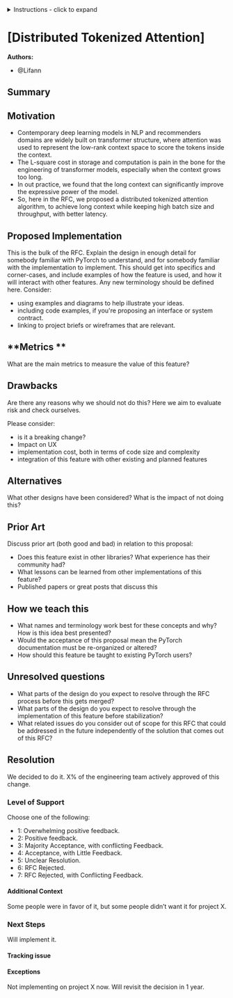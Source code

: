 <details>
<summary>Instructions - click to expand</summary>

#- Fork the rfcs repo: https://github.com/pytorch/rfcs
#- Copy `RFC-0000-template.md` to `RFC-00xx-my-feature.md`, or write your own open-ended proposal. Put care into the details.
#- Submit a pull request titled `RFC-00xx-my-feature`. 
#    - Assign the `draft` label while composing the RFC. You may find it easier to use a WYSIWYG editor (like Google Docs) when working with a few close collaborators; feel free to use whatever platform you like. Ideally this document is publicly visible and is linked to from the PR.
#    - When opening the RFC for general discussion, copy your document into the `RFC-00xx-my-feature.md` file on the PR and assign the `commenting` label.
#- Build consensus for your proposal, integrate feedback and revise it as needed, and summarize the outcome of the discussion via a [resolution template](https://github.com/pytorch/rfcs/blob/rfc-process/RFC-0000-template.md#resolution).
#    - If the RFC is idle here (no activity for 2 weeks), assign the label `stalled` to the PR.
#- Once the discussion has settled, assign a new label based on the level of support:
#    - `accepted` if a decision has been made in the RFC
#    - `draft` if the author needs to rework the RFC’s proposal
#    - `shelved` if there are no plans to move ahead with the current RFC’s proposal. We want neither to think about evaluating the proposal
#nor about implementing the described feature until some time in the future.
#- A state of `accepted` means that the core team has agreed in principle to the proposal, and it is ready for implementation. 
#- The author (or any interested developer) should next open a tracking issue on Github corresponding to the RFC.
#    - This tracking issue should contain the implementation next steps. Link to this tracking issue on the RFC (in the Resolution > Next Steps section)
#- Once all relevant PRs are merged, the RFC’s status label can be finally updated to `closed`.

</details>

# [Distributed Tokenized Attention]

**Authors:**
* @Lifann

## **Summary**

## **Motivation**
- Contemporary deep learning models in NLP and recommenders domains are widely built on transformer structure, where attention was used to represent the low-rank
  context space to score the tokens inside the context.
- The L-square cost in storage and computation is pain in the bone for the engineering of transformer models, especially when the context grows too long.
- In out practice, we found that the long context can significantly improve the expressive power of the model.
- So, here in the RFC, we proposed a distributed tokenized attention algorithm, to achieve long context while keeping high batch size and throughput, with
  better latency.


## **Proposed Implementation**
This is the bulk of the RFC. Explain the design in enough detail for somebody familiar with PyTorch to understand, and for somebody familiar with the implementation to implement. 
This should get into specifics and corner-cases, and include examples of how the feature is used, and how it will interact with other features. Any new terminology should be defined here.
Consider:
*   using examples and diagrams to help illustrate your ideas.
*   including code examples, if you're proposing an interface or system contract.
*   linking to project briefs or wireframes that are relevant.


## **Metrics **
What are the main metrics to measure the value of this feature? 


## **Drawbacks**
Are there any reasons why we should not do this? Here we aim to evaluate risk and check ourselves.

Please consider:
* is it a breaking change?
* Impact on UX
* implementation cost, both in terms of code size and complexity
* integration of this feature with other existing and planned features


## **Alternatives**
What other designs have been considered? What is the impact of not doing this?


## **Prior Art**
Discuss prior art (both good and bad) in relation to this proposal:
* Does this feature exist in other libraries? What experience has their community had?
* What lessons can be learned from other implementations of this feature?
* Published papers or great posts that discuss this


## **How we teach this**
* What names and terminology work best for these concepts and why? How is this idea best presented?
* Would the acceptance of this proposal mean the PyTorch documentation must be re-organized or altered?
* How should this feature be taught to existing PyTorch users?


## **Unresolved questions**
* What parts of the design do you expect to resolve through the RFC process before this gets merged?
* What parts of the design do you expect to resolve through the implementation of this feature before stabilization?
* What related issues do you consider out of scope for this RFC that could be addressed in the future independently of the solution that comes out of this RFC?


## Resolution
We decided to do it. X% of the engineering team actively approved of this change.

### Level of Support
Choose one of the following:
* 1: Overwhelming positive feedback.
* 2: Positive feedback.
* 3: Majority Acceptance, with conflicting Feedback.
* 4: Acceptance, with Little Feedback.
* 5: Unclear Resolution.
* 6: RFC Rejected.
* 7: RFC Rejected, with Conflicting Feedback.


#### Additional Context
Some people were in favor of it, but some people didn’t want it for project X.


### Next Steps
Will implement it. 


#### Tracking issue
<github issue URL>


#### Exceptions
Not implementing on project X now. Will revisit the decision in 1 year.

